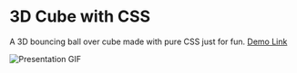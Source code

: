 
# 3D Cube with CSS

A 3D bouncing ball over cube made with pure CSS just for fun. [Demo Link](http://cube.angeltasevski.com/)

![Presentation GIF](https://angeltasevski.com/img/3d-cube.gif)
